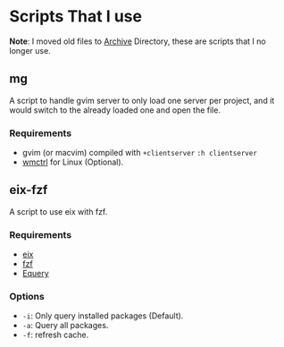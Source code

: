 # Scripts That I use

**Note**: I moved old files to [Archive](Archive/README.md) Directory, these are scripts that I no
longer use.

## mg
A script to handle gvim server to only load one server per project, and it would
switch to the already loaded one and open the file.

### Requirements
 * gvim (or macvim) compiled with `+clientserver` `:h clientserver`
 * [wmctrl](http://sweb.cz/tripie/utils/wmctrl) for Linux (Optional).

## eix-fzf
A script to use eix with fzf.

### Requirements
 * [eix](https://wiki.gentoo.org/wiki/Eix)
 * [fzf](https://github.com/junegunn/fzf)
 * [Equery](https://wiki.gentoo.org/wiki/Equery)

### Options
 * `-i`: Only query installed packages (Default).
 * `-a`: Query all packages.
 * `-f`: refresh cache.

